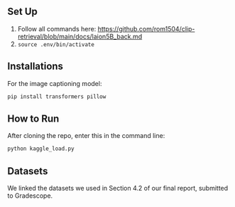 ## Set Up
1. Follow all commands here: https://github.com/rom1504/clip-retrieval/blob/main/docs/laion5B_back.md
2. `source .env/bin/activate`

## Installations

For the image captioning model:

```bash
pip install transformers pillow
```

## How to Run
After cloning the repo, enter this in the command line: 

```bash
python kaggle_load.py
```

## Datasets

We linked the datasets we used in Section 4.2 of our final report, submitted to Gradescope.
